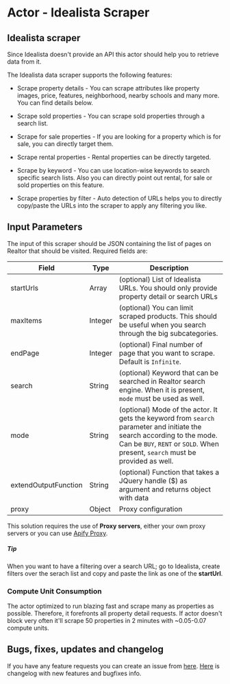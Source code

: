 # Actor - Idealista Scraper

## Idealista scraper

Since Idealista doesn't provide an API this actor should help you to retrieve data from it.

The Idealista data scraper supports the following features:

-   Scrape property details - You can scrape attributes like property images, price, features, neighborhood, nearby schools and many more. You can find details below.

-   Scrape sold properties - You can scrape sold properties through a search list.

-   Scrape for sale properties - If you are looking for a property which is for sale, you can directly target them.

-   Scrape rental properties - Rental properties can be directly targeted.

-   Scrape by keyword - You can use location-wise keywords to search specific search lists. Also you can directly point out rental, for sale or sold properties on this feature.

-   Scrape properties by filter - Auto detection of URLs helps you to directly copy/paste the URLs into the scraper to apply any filtering you like.

## Input Parameters

The input of this scraper should be JSON containing the list of pages on Realtor that should be visited. Required fields are:

| Field                | Type    | Description                                                                                                                                                                                               |
| -------------------- | ------- |-----------------------------------------------------------------------------------------------------------------------------------------------------------------------------------------------------------|
| startUrls            | Array   | (optional) List of Idealista URLs. You should only provide property detail or search URLs                                                                                                                 |
| maxItems             | Integer | (optional) You can limit scraped products. This should be useful when you search through the big subcategories.                                                                                           |
| endPage              | Integer | (optional) Final number of page that you want to scrape. Default is `Infinite`.                                                                                                                           |
| search               | String  | (optional) Keyword that can be searched in Realtor search engine. When it is present, `mode` must be used as well.                                                                                        |
| mode                 | String  | (optional) Mode of the actor. It gets the keyword from `search` parameter and initiate the search according to the mode. Can be `BUY`, `RENT` or `SOLD`. When present, `search` must be provided as well. |
| extendOutputFunction | String  | (optional) Function that takes a JQuery handle ($) as argument and returns object with data                                                                                                               |
| proxy                | Object  | Proxy configuration                                                                                                                                                                                       |

This solution requires the use of **Proxy servers**, either your own proxy servers or you can use [Apify Proxy](https://www.apify.com/docs/proxy).

##### Tip

When you want to have a filtering over a search URL; go to Idealista, create filters over the serach list and copy and paste the link as one of the **startUrl**.

### Compute Unit Consumption

The actor optimized to run blazing fast and scrape many as properties as possible. Therefore, it forefronts all property detail requests. If actor doesn't block very often it'll scrape 50 properties in 2 minutes with ~0.05-0.07 compute units.


## Bugs, fixes, updates and changelog
If you have any feature requests you can create an issue from [here](https://github.com/laster04/Idealista-scraper/issues).
[Here](https://github.com/laster04/Idealista-scraper/blob/main/CHANGELOG.md) is changelog with new features and bugfixes info.
